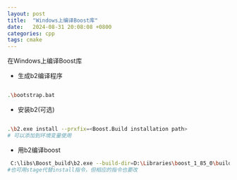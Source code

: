 ```yaml
---
layout: post
title:  "Windows上编译Boost库"
date:   2024-08-31 20:08:08 +0800
categories: cpp 
tags: cmake
---
```


在Windows上编译Boost库

- 生成b2编译程序
```bash

.\bootstrap.bat

```
- 安装b2(可选)
```bash

.\b2.exe install --prxfix=<Boost.Build installation path>
# 可以添加到环境变量使用
```


- 用b2编译boost
```bash
 C:\libs\Boost_build\b2.exe --build-dir=D:\Libraries\boost_1_85_0\build_vc141 toolset=msvc-14.1 --build-type=complete install --prefix=C:\libs\Boost_1_85_vc141
#也可用stage代替install指令，但相应的指令也要改

```